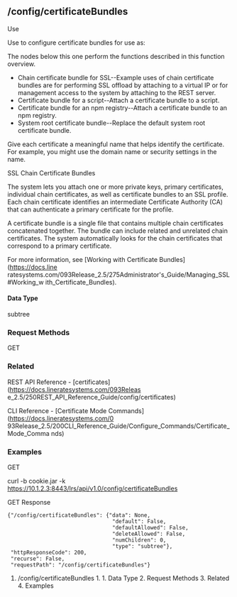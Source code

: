 ## /config/certificateBundles

Use

Use to configure certificate bundles for use as:

The nodes below this one perform the functions described in this function
overview.

  * Chain certificate bundle for SSL--Example uses of chain certificate bundles are for performing SSL offload by attaching to a virtual IP or for management access to the system by attaching to the REST server.
  * Certificate bundle for a script--Attach a certificate bundle to a script.
  * Certificate bundle for an npm registry--Attach a certificate bundle to an npm registry.
  * System root certificate bundle--Replace the default system root certificate bundle.

Give each certificate a meaningful name that helps identify the certificate.
For example, you might use the domain name or security settings in the name.

SSL Chain Certificate Bundles

The system lets you attach one or more private keys, primary certificates,
individual chain certificates, as well as certificate bundles to an SSL
profile. Each chain certificate identifies an intermediate Certificate
Authority (CA) that can authenticate a primary certificate for the profile.

A certificate bundle is a single file that contains multiple chain
certificates concatenated together. The bundle can include related and
unrelated chain certificates. The system automatically looks for the chain
certificates that correspond to a primary certificate.

For more information, see [Working with Certificate Bundles](https://docs.line
ratesystems.com/093Release_2.5/275Administrator's_Guide/Managing_SSL#Working_w
ith_Certificate_Bundles).

#### Data Type

subtree

### Request Methods

GET

### Related

REST API Reference - [certificates](https://docs.lineratesystems.com/093Releas
e_2.5/250REST_API_Reference_Guide/config/certificates)

CLI Reference - [Certificate Mode Commands](https://docs.lineratesystems.com/0
93Release_2.5/200CLI_Reference_Guide/Configure_Commands/Certificate_Mode_Comma
nds)

### Examples

GET

curl -b cookie.jar -k
https://10.1.2.3:8443/lrs/api/v1.0/config/certificateBundles

GET Response

    
    
    {"/config/certificateBundles": {"data": None,
                                     "default": False,
                                     "defaultAllowed": False,
                                     "deleteAllowed": False,
                                     "numChildren": 0,
                                     "type": "subtree"},
     "httpResponseCode": 200,
     "recurse": False,
     "requestPath": "/config/certificateBundles"}
    

  1. /config/certificateBundles
    1.       1. Data Type
    2. Request Methods
    3. Related
    4. Examples

